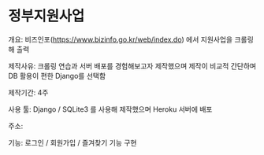 # 정부지원사업

개요: 비즈인포(https://www.bizinfo.go.kr/web/index.do) 에서 지원사업을 크롤링해 출력

제작사유: 크롤링 연습과 서버 배포를 경험해보고자 제작했으며 제작이 비교적 간단하며 DB 활용이 편한 Django를 선택함

제작기간: 4주

사용 툴: Django / SQLite3 를 사용해 제작했으며 Heroku 서버에 배포

주소: 

기능: 로그인 / 회원가입 / 즐겨찾기 기능 구현
